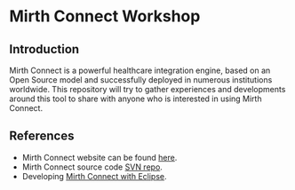 # Mirth Connect Workshop

## Introduction

Mirth Connect is a powerful healthcare integration engine, based on an Open Source model and successfully deployed in numerous institutions worldwide.
This repository will try to gather experiences and developments around this tool to share with anyone who is interested in using Mirth Connect.

## References

 * Mirth Connect website can be found [here](https://www.mirth.com).
 * Mirth Connect source code [SVN repo](https://svn.mirthcorp.com/connect/).
 * Developing [Mirth Connect with Eclipse](http://www.mirthcorp.com/community/wiki/display/mirth/Developing+Mirth+Connect+in+Eclipse).
